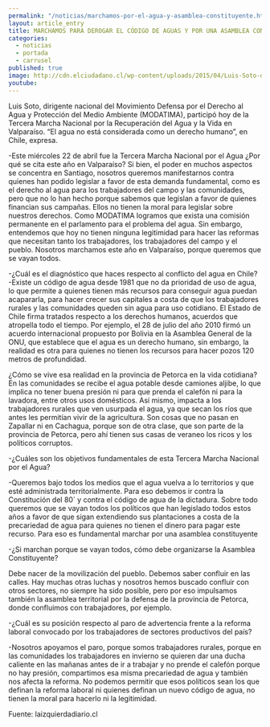 ```yaml
---
permalink: "/noticias/marchamos-por-el-agua-y-asamblea-constituyente.html"
layout: article_entry
title: MARCHAMOS PARA DEROGAR EL CÓDIGO DE AGUAS Y POR UNA ASAMBLEA CONSTITUYENTE QUE NAZCA DEL PUEBLO!!
categories: 
  - noticias
  - portada
  - carrusel
published: true
image: http://cdn.elciudadano.cl/wp-content/uploads/2015/04/Luis-Soto-dirigente-MODATIMA.jpg
youtube: 
---
```


Luis Soto, dirigente nacional del Movimiento Defensa por el Derecho al Agua y Protección del Medio Ambiente (MODATIMA), participó hoy de la Tercera Marcha Nacional por la Recuperación del Agua y la Vida en Valparaíso. “El agua no está considerada como un derecho humano”, en Chile, expresa.

-Este miércoles 22 de abril fue la Tercera Marcha Nacional por el Agua ¿Por qué se cita este año en Valparaíso?
Si bien, el poder en muchos aspectos se concentra en Santiago, nosotros queremos manifestarnos contra quienes han podido legislar a favor de esta demanda fundamental, como es el derecho al agua para los trabajadores del campo y las comunidades, pero que no lo han hecho porque sabemos que legislan a favor de quienes financian sus campañas. Ellos no tienen la moral para legislar sobre nuestros derechos. Como MODATIMA logramos que exista una comisión permanente en el parlamento para el problema del agua. Sin embargo, entendemos que hoy no tienen ninguna legitimidad para hacer las reformas que necesitan tanto los trabajadores, los trabajadores del campo y el pueblo. Nosotros marchamos este año en Valparaíso, porque queremos que se vayan todos.

-¿Cuál es el diagnóstico que haces respecto al conflicto del agua en Chile?
-Existe un código de agua desde 1981 que no da prioridad de uso de agua, lo que permite a quienes tienen más recursos para conseguir agua puedan acapararla, para hacer crecer sus capitales a costa de que los trabajadores rurales y las comunidades queden sin agua para uso cotidiano. El Estado de Chile firma tratados respecto a los derechos humanos, acuerdos que atropella todo el tiempo. Por ejemplo, el 28 de julio del año 2010 firmó un acuerdo internacional propuesto por Bolivia en la Asamblea General de la ONU, que establece que el agua es un derecho humano, sin embargo, la realidad es otra para quienes no tienen los recursos para hacer pozos 120 metros de profundidad.

¿Cómo se vive esa realidad en la provincia de Petorca en la vida cotidiana? 
En las comunidades se recibe el agua potable desde camiones aljibe, lo que implica no tener buena presión ni para que prenda el calefón ni para la lavadora, entre otros usos domésticos. Así mismo, impacta a los trabajadores rurales que ven usurpada el agua, ya que secan los ríos que antes les permitían vivir de la agricultura. Son cosas que no pasan en Zapallar ni en Cachagua, porque son de otra clase, que son parte de la provincia de Petorca, pero ahí tienen sus casas de veraneo los ricos y los políticos corruptos.

-¿Cuáles son los objetivos fundamentales de esta Tercera Marcha Nacional por el Agua?

-Queremos bajo todos los medios que el agua vuelva a lo territorios y que esté administrada territorialmente. Para eso debemos ir contra la Constitución del 80´ y contra el código de agua de la dictadura. Sobre todo queremos que se vayan todos los políticos que han legislado todos estos años a favor de que sigan extendiendo sus plantaciones a costa de la precariedad de agua para quienes no tienen el dinero para pagar este recurso. Para eso es fundamental marchar por una asamblea constituyente

-¿Si marchan porque se vayan todos, cómo debe organizarse la Asamblea Constituyente?

Debe nacer de la movilización del pueblo. Debemos saber confluir en las calles. Hay muchas otras luchas y nosotros hemos buscado confluir con otros sectores, no siempre ha sido posible, pero por eso impulsamos también la asamblea territorial por la defensa de la provincia de Petorca, donde confluimos con trabajadores, por ejemplo.

-¿Cuál es su posición respecto al paro de advertencia frente a la reforma laboral convocado por los trabajadores de sectores productivos del país?

-Nosotros apoyamos el paro, porque somos trabajadores rurales, porque en las comunidades los trabajadores en invierno se quieren dar una ducha caliente en las mañanas antes de ir a trabajar y no prende el calefón porque no hay presión, compartimos esa misma precariedad de agua y también nos afecta la reforma. No podemos permitir que esos políticos sean los que definan la reforma laboral ni quienes definan un nuevo código de agua, no tienen la moral para hacerlo ni la legitimidad.

Fuente: laizquierdadiario.cl
